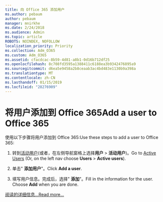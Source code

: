 ```yaml
---
title: 向 Office 365 添加用户
ms.author: pebaum
author: pebaum
manager: mnirkhe
ms.date: 2/24/2018
ms.audience: Admin
ms.topic: article
ROBOTS: NOINDEX, NOFOLLOW
localization_priority: Priority
ms.collection: Adm_O365
ms.custom: Adm_O365
ms.assetid: cfacdcac-8b59-4d81-a8b1-0d16b712df25
ms.openlocfilehash: 8c708fd3595a1388411c6188ea3b9342476895a9
ms.sourcegitcommit: d6ea5e9458a2b8ceaab3ac4bd483e1130b9a398a
ms.translationtype: MT
ms.contentlocale: zh-CN
ms.lasthandoff: 01/15/2019
ms.locfileid: "28276909"
---
```

# <a name="add-a-user-to-office-365"></a><span data-ttu-id="4e8ca-102">将用户添加到 Office 365</span><span class="sxs-lookup"><span data-stu-id="4e8ca-102">Add a user to Office 365</span></span>

<span data-ttu-id="4e8ca-103">使用以下步骤将用户添加到 Office 365:</span><span class="sxs-lookup"><span data-stu-id="4e8ca-103">Use these steps to add a user to Office 365:</span></span>
  
1. <span data-ttu-id="4e8ca-104">转到[活动用户](https://support.office.com/article/https://portal.office.com/adminportal/home.aspx#/users)(或者，在左侧导航窗格上选择**用户** \> **活动用户**)。</span><span class="sxs-lookup"><span data-stu-id="4e8ca-104">Go to [Active Users](https://support.office.com/article/https://portal.office.com/adminportal/home.aspx#/users) (Or, on the left nav choose **Users** \> **Active users**).</span></span>
    
2. <span data-ttu-id="4e8ca-105">单击" **添加用户**"。</span><span class="sxs-lookup"><span data-stu-id="4e8ca-105">Click **Add a user**.</span></span>
    
3. <span data-ttu-id="4e8ca-p101">填写用户信息。完成后，选择" **添加**"。</span><span class="sxs-lookup"><span data-stu-id="4e8ca-p101">Fill in the information for the user. Choose **Add** when you are done.</span></span> 
    
[<span data-ttu-id="4e8ca-108">阅读的详细信息...</span><span class="sxs-lookup"><span data-stu-id="4e8ca-108">Read more...</span></span>](https://support.office.com/article/1970f7d6-03b5-442f-b385-5880b9c256ec)
  

